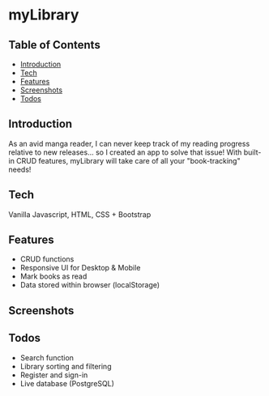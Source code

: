 # myLibrary
## Table of Contents
- [Introduction](#introduction)
- [Tech](#tech)
- [Features](#features)
- [Screenshots](#screenshots)
- [Todos](#todos)
## Introduction
As an avid manga reader, I can never keep track of my reading progress relative to new releases... so I created an app to solve that issue!
With built-in CRUD features, myLibrary will take care of all your "book-tracking" needs!
## Tech
Vanilla Javascript, HTML, CSS + Bootstrap
## Features
<ul>
  <li>CRUD functions</li>  
  <li>Responsive UI for Desktop & Mobile</li>  
  <li>Mark books as read</li>  
  <li>Data stored within browser (localStorage)</li>
</ul>

## Screenshots

## Todos
<ul>
  <li>Search function</li>  
  <li>Library sorting and filtering</li> 
  <li>Register and sign-in</li>
  <li>Live database (PostgreSQL)</li>  
</ul>
